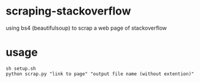 # scraping-stackoverflow
using bs4 (beautifulsoup) to scrap a web page of stackoverflow

# usage
````
sh setup.sh
python scrap.py "link to page" "output file name (without extention)"
````
